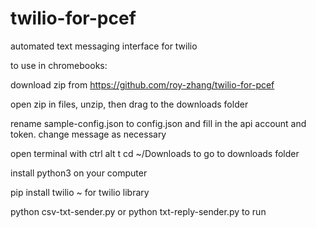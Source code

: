 # twilio-for-pcef
automated text messaging interface for twilio

to use in chromebooks:

download zip from 
https://github.com/roy-zhang/twilio-for-pcef

open zip in files, unzip, then drag to the downloads folder

rename sample-config.json to config.json
and fill in the api account and token.
change message as necessary

open terminal with ctrl alt t
cd ~/Downloads to go to downloads folder

install python3 on your computer

pip install twilio ~ for twilio library

python csv-txt-sender.py
or
python txt-reply-sender.py
to run
